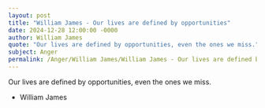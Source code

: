 ```yaml
---
layout: post
title: "William James - Our lives are defined by opportunities"
date: 2024-12-28 12:00:00 -0000
author: William James
quote: "Our lives are defined by opportunities, even the ones we miss."
subject: Anger
permalink: /Anger/William James/William James - Our lives are defined by opportunities
---
```


Our lives are defined by opportunities, even the ones we miss.

- William James
